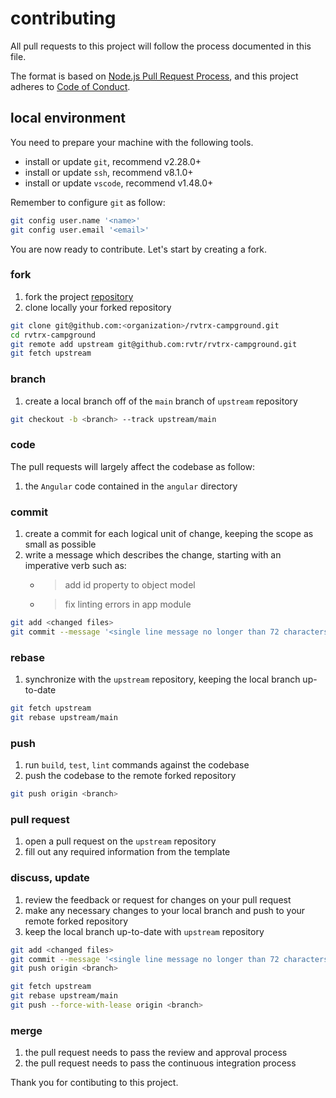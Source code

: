 # contributing

All pull requests to this project will follow the process documented in this file.

The format is based on [Node.js Pull Request Process][nodejs],
and this project adheres to [Code of Conduct][code_of_conduct].

## local environment

You need to prepare your machine with the following tools.

- install or update `git`, recommend v2.28.0+
- install or update `ssh`, recommend v8.1.0+
- install or update `vscode`, recommend v1.48.0+

Remember to configure `git` as follow:

```zsh
git config user.name '<name>'
git config user.email '<email>'
```

You are now ready to contribute. Let's start by creating a fork.

### fork

1. fork the project [repository][project]
1. clone locally your forked repository

```zsh
git clone git@github.com:<organization>/rvtrx-campground.git
cd rvtrx-campground
git remote add upstream git@github.com:rvtr/rvtrx-campground.git
git fetch upstream
```

### branch

1. create a local branch off of the `main` branch of `upstream` repository

```zsh
git checkout -b <branch> --track upstream/main
```

### code

The pull requests will largely affect the codebase as follow:

1. the `Angular` code contained in the `angular` directory

### commit

1. create a commit for each logical unit of change, keeping the scope as small as possible
1. write a message which describes the change, starting with an imperative verb such as:
   - > add id property to object model
   - > fix linting errors in app module

```zsh
git add <changed files>
git commit --message '<single line message no longer than 72 characters>'
```

### rebase

1. synchronize with the `upstream` repository, keeping the local branch up-to-date

```zsh
git fetch upstream
git rebase upstream/main
```

### push

1. run `build`, `test`, `lint` commands against the codebase
1. push the codebase to the remote forked repository

```zsh
git push origin <branch>
```

### pull request

1. open a pull request on the `upstream` repository
2. fill out any required information from the template

### discuss, update

1. review the feedback or request for changes on your pull request
1. make any necessary changes to your local branch and push to your remote forked repository
1. keep the local branch up-to-date with `upstream` repository

```zsh
git add <changed files>
git commit --message '<single line message no longer than 72 characters>'
git push origin <branch>
```

```zsh
git fetch upstream
git rebase upstream/main
git push --force-with-lease origin <branch>
```

### merge

1. the pull request needs to pass the review and approval process
1. the pull request needs to pass the continuous integration process

Thank you for contibuting to this project.

[code_of_conduct]: https://github.com/rvtr/rvtrx-campground/blob/main/.github/CODE_OF_CONDUCT.md 'code of conduct'
[nodejs]: https://github.com/nodejs/node/blob/main/doc/guides/contributing/pull-requests.md 'nodejs pull request process'
[project]: https://github.com/rvtr/rvtrx-campground 'rvtrx campground'
